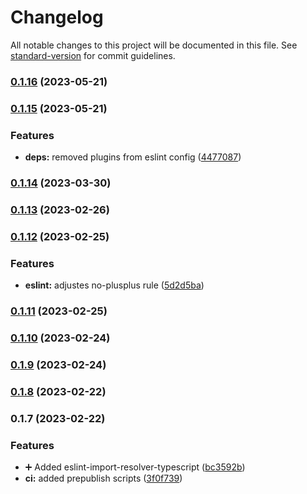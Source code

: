 # Changelog

All notable changes to this project will be documented in this file. See [standard-version](https://github.com/conventional-changelog/standard-version) for commit guidelines.

### [0.1.16](https://github.com/codingnomad-com/eslint-config-cn/compare/v0.1.15...v0.1.16) (2023-05-21)

### [0.1.15](https://github.com/codingnomad-com/eslint-config-cn/compare/v0.1.14...v0.1.15) (2023-05-21)


### Features

* **deps:** removed plugins from eslint config ([4477087](https://github.com/codingnomad-com/eslint-config-cn/commit/447708730d1f29fe70543195a48b9af2bc15eee1))

### [0.1.14](https://github.com/codingnomad-com/eslint-config-cn/compare/v0.1.13...v0.1.14) (2023-03-30)

### [0.1.13](https://github.com/codingnomad-com/eslint-config-cn/compare/v0.1.12...v0.1.13) (2023-02-26)

### [0.1.12](https://github.com/codingnomad-com/eslint-config-cn/compare/v0.1.11...v0.1.12) (2023-02-25)


### Features

* **eslint:** adjustes no-plusplus rule ([5d2d5ba](https://github.com/codingnomad-com/eslint-config-cn/commit/5d2d5babe235cb9403064732510aa7136d15ac2a))

### [0.1.11](https://github.com/codingnomad-com/eslint-config-cn/compare/v0.1.10...v0.1.11) (2023-02-25)

### [0.1.10](https://github.com/codingnomad-com/eslint-config-cn/compare/v0.1.9...v0.1.10) (2023-02-24)

### [0.1.9](https://github.com/codingnomad-com/eslint-config-cn/compare/v0.1.8...v0.1.9) (2023-02-24)

### [0.1.8](https://github.com/codingnomad-com/eslint-config-cn/compare/v0.1.7...v0.1.8) (2023-02-22)

### 0.1.7 (2023-02-22)


### Features

* :heavy_plus_sign: Added eslint-import-resolver-typescript ([bc3592b](https://github.com/codingnomad-com/eslint-config-cn/commit/bc3592b706c9c94ea57db2dc523f9a827548e867))
* **ci:** added prepublish scripts ([3f0f739](https://github.com/codingnomad-com/eslint-config-cn/commit/3f0f7394371df996024ab49f73dbf102a4700b08))
